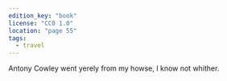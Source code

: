 ```yaml
---
edition_key: "book"
license: "CC0 1.0"
location: "page 55"
tags:
  - travel
---
```

Antony Cowley went yerely from
my howse, I know not whither.
